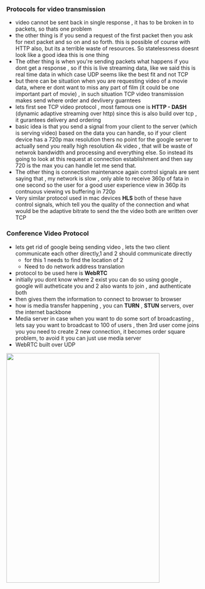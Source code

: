 ### Protocols for video transmission
- video cannot be sent back in single response , it has to be broken in to packets, so thats one problem
- the other thing is if you send a request of the first packet then you ask for next packet and so on and so forth. this is possible of course with HTTP also, but its a terrible waste of resources. So statelessness doesnt look like a good idea this is one thing
- The other thing is when you're sending packets what happens if you dont get a response , so if this is live streaming data, like we said this is real time data in which case UDP seems like the best fit and not TCP
- but there can be situation when you are requesting video of a movie data, where er dont want to miss any part of film (it could be one important part of movie) , in such situation TCP video transmission makes send where order and devlivery guarntees
- lets first see TCP video protocol , most famous one is **HTTP - DASH** (dynamic adaptive streaming over http) since this is also build over tcp , it gurantees delivery and ordering
- basic idea is that you send a signal from your client to the server (which is serving video) based on the data you can handle, so if your client device has a 720p max resolution thers no point for the google server to actually send you really high resolution 4k video , that will be waste of netwrok bandwidth and processing and everything else. So instead its going to look at this request at connection establishment and then say 720 is the max you can handle let me send that.
- The other thing is connection maintenance again control signals are sent saying that , my network is slow , only able to receive 360p of fata in one second so the user for a good user experience view in 360p its contnuous viewing vs buffering in 720p
- Very similar protocol used in mac devices **HLS** both of these have control signals, which tell you the quality of the connection and what would be the adaptive bitrate to send the the video both are written over TCP

### Conference Video Protocol
- lets get rid of google being sending video , lets the two client communicate each other directly,1 and 2 should communicate directly
    - for this 1 needs to find the location of 2
    - Need to do network address translation
-  protocol to be used here is **WebRTC**
- initially you dont know where 2 exist you can do so using google , google will autheticate you and 2 also wants to join , and authenticate both
- then gives them the information to connect to browser to browser
- how is media transfer happening , you can **TURN** , **STUN** servers, over the internet backbone
- Media server in case when you want to do some sort of broadcasting , lets say you want to broadcast to 100 of users , then 3rd user come joins you you need to create 2 new connection, it becomes order square problem,  to avoid it you can just use media server
- WebRTC built over UDP

<img width=400 height=600 src="https://github.com/user-attachments/assets/14279198-ccdd-4057-820f-6bdc185475cb">

